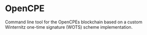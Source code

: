 # OpenCPE

Command line tool for the OpenCPEs blockchain based on a custom Winternitz one-time signature (WOTS) scheme implementation.
